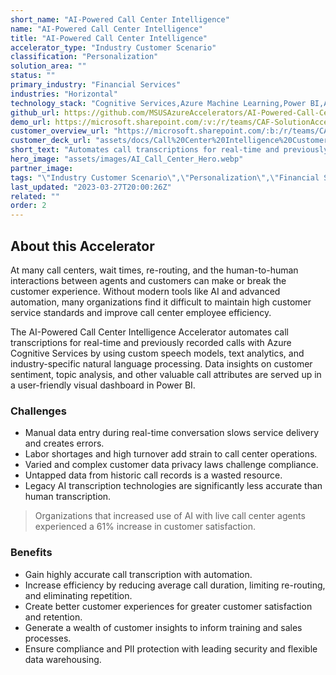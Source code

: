 ```yaml
---
short_name: "AI-Powered Call Center Intelligence"
name: "AI-Powered Call Center Intelligence"
title: "AI-Powered Call Center Intelligence"
accelerator_type: "Industry Customer Scenario"
classification: "Personalization"
solution_area: ""
status: ""
primary_industry: "Financial Services"
industries: "Horizontal"
technology_stack: "Cognitive Services,Azure Machine Learning,Power BI,Azure Speech Services,Azure SQL,Azure Storage"
github_url: https://github.com/MSUSAzureAccelerators/AI-Powered-Call-Center-Intelligence-Accelerator
demo_url: https://microsoft.sharepoint.com/:v:/r/teams/CAF-SolutionAccelerators/Shared%20Documents/General/BVA%20Files/AI-Powered%20Call%20Center%20Intelligence/POV%20demo_AI-Powered%20Call%20Center%20Intelligence.mp4?csf=1&web=1&e=JbSSSK
customer_overview_url: "https://microsoft.sharepoint.com/:b:/r/teams/CAF-SolutionAccelerators/Shared%20Documents/General/BVA%20Files/AI-Powered%20Call%20Center%20Intelligence/Call%20Center%20Intelligence%20Overview.pdf?csf=1&web=1&e=0LpV5u"
customer_deck_url: "assets/docs/Call%20Center%20Intelligence%20Customer%20Deck.pdf"
short_text: "Automates call transcriptions for real-time and previously recorded calls."
hero_image: "assets/images/AI_Call_Center_Hero.webp"
partner_image: 
tags: "\"Industry Customer Scenario\",\"Personalization\",\"Financial Services\",\"Horizontal\",\"Cognitive Services\",\"Azure Machine Learning\",\"Power BI\",\"Azure Speech Services\",\"Azure SQL\",\"Azure Storage\""
last_updated: "2023-03-27T20:00:26Z"
related: ""
order: 2
---
```

## About this Accelerator

At many call centers, wait times, re-routing, and the human-to-human interactions between agents and customers can make or break the customer experience. Without modern tools like AI and advanced automation, many organizations find it difficult to maintain high customer service standards and improve call center employee efficiency.

The AI-Powered Call Center Intelligence Accelerator automates call transcriptions for real-time and previously recorded calls with Azure Cognitive Services by using custom speech models, text analytics, and industry-specific natural language processing. Data insights on customer sentiment, topic analysis, and other valuable call attributes are served up in a user-friendly visual dashboard in Power BI.

### Challenges

* Manual data entry during real-time conversation slows service delivery and creates errors.
* Labor shortages and high turnover add strain to call center operations.
* Varied and complex customer data privacy laws challenge compliance.
* Untapped data from historic call records is a wasted resource.
* Legacy AI transcription technologies are significantly less accurate than human transcription.

> Organizations that increased use of AI with live call center agents experienced a 61% increase in customer satisfaction.

### Benefits

* Gain highly accurate call transcription with automation.
* Increase efficiency by reducing average call duration, limiting re-routing, and eliminating repetition.
* Create better customer experiences for greater customer satisfaction and retention.
* Generate a wealth of customer insights to inform training and sales processes.
* Ensure compliance and PII protection with leading security and flexible data warehousing.